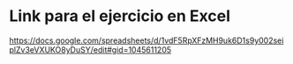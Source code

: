 
# Link para el ejercicio en Excel
https://docs.google.com/spreadsheets/d/1vdF5RpXFzMH9uk6D1s9y002seiplZv3eVXUKO8yDuSY/edit#gid=1045611205
